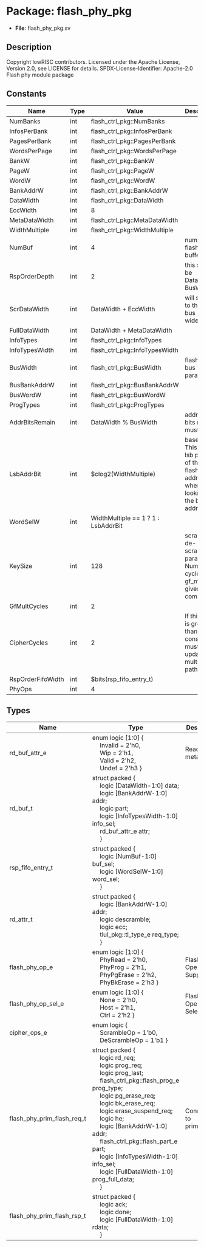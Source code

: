 # Package: flash_phy_pkg

- **File**: flash_phy_pkg.sv
## Description

Copyright lowRISC contributors.
 Licensed under the Apache License, Version 2.0, see LICENSE for details.
 SPDX-License-Identifier: Apache-2.0
 Flash phy module package
 

## Constants

| Name              | Type | Value                               | Description                                                                                    |
| ----------------- | ---- | ----------------------------------- | ---------------------------------------------------------------------------------------------- |
| NumBanks          | int  | flash_ctrl_pkg::NumBanks            |                                                                                                |
| InfosPerBank      | int  | flash_ctrl_pkg::InfosPerBank        |                                                                                                |
| PagesPerBank      | int  | flash_ctrl_pkg::PagesPerBank        |                                                                                                |
| WordsPerPage      | int  | flash_ctrl_pkg::WordsPerPage        |                                                                                                |
| BankW             | int  | flash_ctrl_pkg::BankW               |                                                                                                |
| PageW             | int  | flash_ctrl_pkg::PageW               |                                                                                                |
| WordW             | int  | flash_ctrl_pkg::WordW               |                                                                                                |
| BankAddrW         | int  | flash_ctrl_pkg::BankAddrW           |                                                                                                |
| DataWidth         | int  | flash_ctrl_pkg::DataWidth           |                                                                                                |
| EccWidth          | int  | 8                                   |                                                                                                |
| MetaDataWidth     | int  | flash_ctrl_pkg::MetaDataWidth       |                                                                                                |
| WidthMultiple     | int  | flash_ctrl_pkg::WidthMultiple       |                                                                                                |
| NumBuf            | int  | 4                                   | number of flash read buffers                                                                   |
| RspOrderDepth     | int  | 2                                   | this should be DataWidth / BusWidth                                                            |
| ScrDataWidth      | int  | DataWidth + EccWidth                | will switch to this after bus widening                                                         |
| FullDataWidth     | int  | DataWidth + MetaDataWidth           |                                                                                                |
| InfoTypes         | int  | flash_ctrl_pkg::InfoTypes           |                                                                                                |
| InfoTypesWidth    | int  | flash_ctrl_pkg::InfoTypesWidth      |                                                                                                |
| BusWidth          | int  | flash_ctrl_pkg::BusWidth            | flash ctrl / bus parameters                                                                    |
| BusBankAddrW      | int  | flash_ctrl_pkg::BusBankAddrW        |                                                                                                |
| BusWordW          | int  | flash_ctrl_pkg::BusWordW            |                                                                                                |
| ProgTypes         | int  | flash_ctrl_pkg::ProgTypes           |                                                                                                |
| AddrBitsRemain    | int  | DataWidth % BusWidth                | address bits remain must be 0                                                                  |
| LsbAddrBit        | int  | $clog2(WidthMultiple)               | base index This is the lsb position of the prim flash address when looking at the bus address  |
| WordSelW          | int  | WidthMultiple == 1 ? 1 : LsbAddrBit |                                                                                                |
| KeySize           | int  | 128                                 | scramble / de-scramble parameters Number of cycles the gf_mult is given to complete            |
| GfMultCycles      | int  | 2                                   |                                                                                                |
| CipherCycles      | int  | 2                                   | If this value is greater than 1, constraints must be updated for multicycle paths              |
| RspOrderFifoWidth | int  | $bits(rsp_fifo_entry_t)             |                                                                                                |
| PhyOps            | int  | 4                                   |                                                                                                |
## Types

| Name                       | Type                                                                                                                                                                                                                                                                                                                                                                                                                                                                                                                                                                                                                                                                                                                                                                                                                                                                    | Description                 |
| -------------------------- | ----------------------------------------------------------------------------------------------------------------------------------------------------------------------------------------------------------------------------------------------------------------------------------------------------------------------------------------------------------------------------------------------------------------------------------------------------------------------------------------------------------------------------------------------------------------------------------------------------------------------------------------------------------------------------------------------------------------------------------------------------------------------------------------------------------------------------------------------------------------------- | --------------------------- |
| rd_buf_attr_e              | enum logic [1:0] {<br><span style="padding-left:20px">     Invalid     = 2'h0,<br><span style="padding-left:20px">     Wip         = 2'h1,<br><span style="padding-left:20px">     Valid       = 2'h2,<br><span style="padding-left:20px">     Undef       = 2'h3   }                                                                                                                                                                                                                                                                                                                                                                                                                                                                                                                                                                                                   | Read buffer metadata        |
| rd_buf_t                   | struct packed {<br><span style="padding-left:20px">     logic [DataWidth-1:0] data;<br><span style="padding-left:20px">     logic [BankAddrW-1:0] addr;<br><span style="padding-left:20px">      logic part;<br><span style="padding-left:20px">     logic [InfoTypesWidth-1:0] info_sel;<br><span style="padding-left:20px">     rd_buf_attr_e attr;<br><span style="padding-left:20px">   }                                                                                                                                                                                                                                                                                                                                                                                                                                                                           |                             |
| rsp_fifo_entry_t           | struct packed {<br><span style="padding-left:20px">     logic [NumBuf-1:0] buf_sel;<br><span style="padding-left:20px">     logic [WordSelW-1:0] word_sel;<br><span style="padding-left:20px">   }                                                                                                                                                                                                                                                                                                                                                                                                                                                                                                                                                                                                                                                                      |                             |
| rd_attr_t                  | struct packed {<br><span style="padding-left:20px">     logic [BankAddrW-1:0] addr;<br><span style="padding-left:20px">     logic descramble;<br><span style="padding-left:20px">     logic ecc;<br><span style="padding-left:20px">     tlul_pkg::tl_type_e req_type;<br><span style="padding-left:20px">   }                                                                                                                                                                                                                                                                                                                                                                                                                                                                                                                                                          |                             |
| flash_phy_op_e             | enum logic [1:0] {<br><span style="padding-left:20px">     PhyRead      = 2'h0,<br><span style="padding-left:20px">     PhyProg      = 2'h1,<br><span style="padding-left:20px">     PhyPgErase   = 2'h2,<br><span style="padding-left:20px">     PhyBkErase   = 2'h3   }                                                                                                                                                                                                                                                                                                                                                                                                                                                                                                                                                                                               | Flash Operations Supported  |
| flash_phy_op_sel_e         | enum logic [1:0] {<br><span style="padding-left:20px">     None         = 2'h0,<br><span style="padding-left:20px">     Host         = 2'h1,<br><span style="padding-left:20px">     Ctrl         = 2'h2   }                                                                                                                                                                                                                                                                                                                                                                                                                                                                                                                                                                                                                                                            | Flash Operations Selected   |
| cipher_ops_e               | enum logic {<br><span style="padding-left:20px">     ScrambleOp   = 1'b0,<br><span style="padding-left:20px">     DeScrambleOp = 1'b1   }                                                                                                                                                                                                                                                                                                                                                                                                                                                                                                                                                                                                                                                                                                                               |                             |
| flash_phy_prim_flash_req_t | struct packed {<br><span style="padding-left:20px">     logic rd_req;<br><span style="padding-left:20px">     logic prog_req;<br><span style="padding-left:20px">     logic prog_last;<br><span style="padding-left:20px">     flash_ctrl_pkg::flash_prog_e prog_type;<br><span style="padding-left:20px">     logic pg_erase_req;<br><span style="padding-left:20px">     logic bk_erase_req;<br><span style="padding-left:20px">     logic erase_suspend_req;<br><span style="padding-left:20px">     logic he;<br><span style="padding-left:20px">     logic [BankAddrW-1:0] addr;<br><span style="padding-left:20px">     flash_ctrl_pkg::flash_part_e part;<br><span style="padding-left:20px">     logic [InfoTypesWidth-1:0] info_sel;<br><span style="padding-left:20px">     logic [FullDataWidth-1:0] prog_full_data;<br><span style="padding-left:20px">   } | Connections to prim_flash   |
| flash_phy_prim_flash_rsp_t | struct packed {<br><span style="padding-left:20px">     logic ack;<br><span style="padding-left:20px">     logic done;<br><span style="padding-left:20px">     logic [FullDataWidth-1:0] rdata;<br><span style="padding-left:20px">   }                                                                                                                                                                                                                                                                                                                                                                                                                                                                                                                                                                                                                                 |                             |

